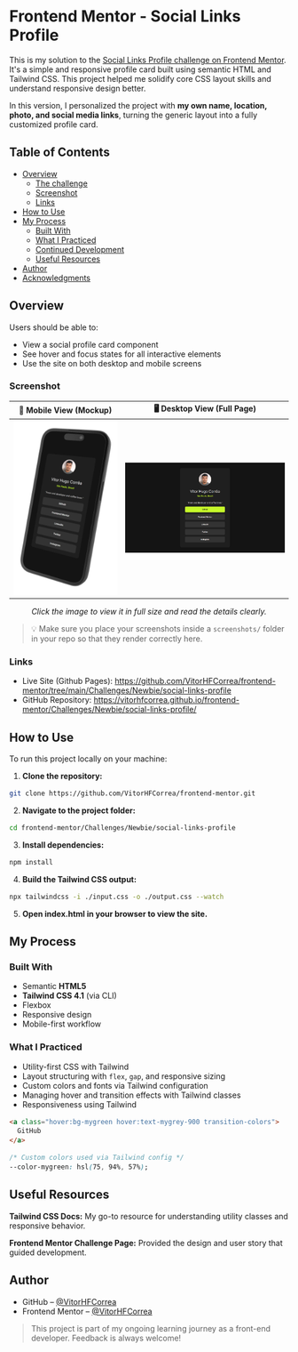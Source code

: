 # Frontend Mentor - Social Links Profile

This is my solution to the [Social Links Profile challenge on Frontend Mentor](https://www.frontendmentor.io/challenges/social-links-profile-UG32l9m6dQ). It's a simple and responsive profile card built using semantic HTML and Tailwind CSS. This project helped me solidify core CSS layout skills and understand responsive design better.

In this version, I personalized the project with **my own name, location, photo, and social media links**, turning the generic layout into a fully customized profile card.

## Table of Contents

- [Overview](#overview)
  - [The challenge](#the-challenge)
  - [Screenshot](#screenshot)
  - [Links](#links)
- [How to Use](#how-to-use)
- [My Process](#my-process)
  - [Built With](#built-with)
  - [What I Practiced](#what-i-practiced)
  - [Continued Development](#continued-development)
  - [Useful Resources](#useful-resources)
- [Author](#author)
- [Acknowledgments](#acknowledgments)

## Overview

Users should be able to:

- View a social profile card component
- See hover and focus states for all interactive elements
- Use the site on both desktop and mobile screens

### Screenshot

| 📱 Mobile View (Mockup) | 🖥️ Desktop View (Full Page) |
|----------------------|--------------------------|
| <img src="./screenshots/mobile.png" width="300"/> | <img src="./screenshots/desktop.png" width="500"/> |

<p align="center"><em>Click the image to view it in full size and read the details clearly.</em></p>

> 💡 Make sure you place your screenshots inside a `screenshots/` folder in your repo so that they render correctly here.

### Links

- Live Site (Github Pages): https://github.com/VitorHFCorrea/frontend-mentor/tree/main/Challenges/Newbie/social-links-profile
- GitHub Repository: https://vitorhfcorrea.github.io/frontend-mentor/Challenges/Newbie/social-links-profile/

## How to Use

To run this project locally on your machine:

1. **Clone the repository:**
  ```bash
  git clone https://github.com/VitorHFCorrea/frontend-mentor.git
  ```

2. **Navigate to the project folder:**
  ```bash
  cd frontend-mentor/Challenges/Newbie/social-links-profile
  ```

3. **Install dependencies:**
  ```bash
  npm install
  ```

4. **Build the Tailwind CSS output:**
  ```bash
  npx tailwindcss -i ./input.css -o ./output.css --watch
  ```

5. **Open index.html in your browser to view the site.**

## My Process

### Built With

- Semantic **HTML5**
- **Tailwind CSS 4.1** (via CLI)
- Flexbox
- Responsive design
- Mobile-first workflow

### What I Practiced

- Utility-first CSS with Tailwind
- Layout structuring with `flex`, `gap`, and responsive sizing
- Custom colors and fonts via Tailwind configuration
- Managing hover and transition effects with Tailwind classes
- Responsiveness using Tailwind

```html
<a class="hover:bg-mygreen hover:text-mygrey-900 transition-colors">
  GitHub
</a>
```

```css
/* Custom colors used via Tailwind config */
--color-mygreen: hsl(75, 94%, 57%);
```

## Useful Resources
**Tailwind CSS Docs:** My go-to resource for understanding utility classes and responsive behavior.

**Frontend Mentor Challenge Page:** Provided the design and user story that guided development.

## Author

- GitHub – [@VitorHFCorrea](https://github.com/VitorHFCorrea)
- Frontend Mentor – [@VitorHFCorrea](https://www.frontendmentor.io/profile/VitorHFCorrea)

> This project is part of my ongoing learning journey as a front-end developer. Feedback is always welcome!